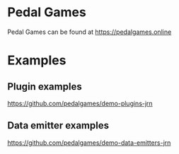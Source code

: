 # Pedal Games

Pedal Games can be found at https://pedalgames.online


# Examples

## Plugin examples

https://github.com/pedalgames/demo-plugins-jrn

## Data emitter examples

https://github.com/pedalgames/demo-data-emitters-jrn
